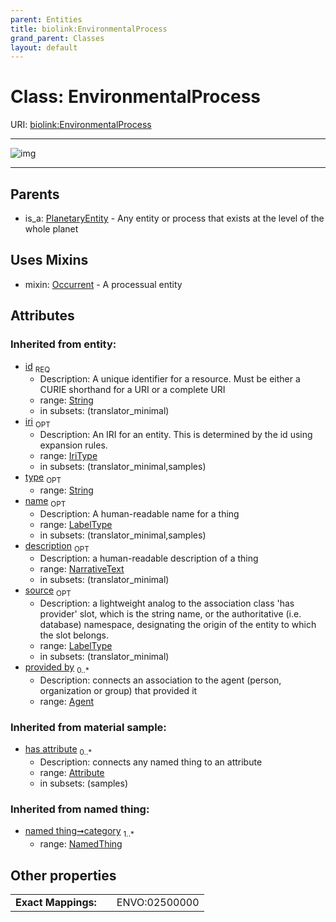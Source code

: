 ```yaml
---
parent: Entities
title: biolink:EnvironmentalProcess
grand_parent: Classes
layout: default
---
```


# Class: EnvironmentalProcess




URI: [biolink:EnvironmentalProcess](https://w3id.org/biolink/vocab/EnvironmentalProcess)


---

![img](http://yuml.me/diagram/nofunky;dir:TB/class/[PlanetaryEntity],[Occurrent],[NamedThing],[EnvironmentalProcess%7Cid(i):string;iri(i):iri_type%20%3F;type(i):string%20%3F;name(i):label_type%20%3F;description(i):narrative_text%20%3F;source(i):label_type%20%3F]uses%20-.-%3E[Occurrent],[PlanetaryEntity]%5E-[EnvironmentalProcess],[Attribute],[Agent])

---


## Parents

 *  is_a: [PlanetaryEntity](PlanetaryEntity.md) - Any entity or process that exists at the level of the whole planet

## Uses Mixins

 *  mixin: [Occurrent](Occurrent.md) - A processual entity

## Attributes


### Inherited from entity:

 * [id](id.md)  <sub>REQ</sub>
    * Description: A unique identifier for a resource. Must be either a CURIE shorthand for a URI or a complete URI
    * range: [String](types/String.md)
    * in subsets: (translator_minimal)
 * [iri](iri.md)  <sub>OPT</sub>
    * Description: An IRI for an entity. This is determined by the id using expansion rules.
    * range: [IriType](types/IriType.md)
    * in subsets: (translator_minimal,samples)
 * [type](type.md)  <sub>OPT</sub>
    * range: [String](types/String.md)
 * [name](name.md)  <sub>OPT</sub>
    * Description: A human-readable name for a thing
    * range: [LabelType](types/LabelType.md)
    * in subsets: (translator_minimal,samples)
 * [description](description.md)  <sub>OPT</sub>
    * Description: a human-readable description of a thing
    * range: [NarrativeText](types/NarrativeText.md)
    * in subsets: (translator_minimal)
 * [source](source.md)  <sub>OPT</sub>
    * Description: a lightweight analog to the association class 'has provider' slot, which is the string name, or the authoritative (i.e. database) namespace, designating the origin of the entity to which the slot belongs.
    * range: [LabelType](types/LabelType.md)
    * in subsets: (translator_minimal)
 * [provided by](provided_by.md)  <sub>0..*</sub>
    * Description: connects an association to the agent (person, organization or group) that provided it
    * range: [Agent](Agent.md)

### Inherited from material sample:

 * [has attribute](has_attribute.md)  <sub>0..*</sub>
    * Description: connects any named thing to an attribute
    * range: [Attribute](Attribute.md)
    * in subsets: (samples)

### Inherited from named thing:

 * [named thing➞category](named_thing_category.md)  <sub>1..*</sub>
    * range: [NamedThing](NamedThing.md)

## Other properties

|  |  |  |
| --- | --- | --- |
| **Exact Mappings:** | | ENVO:02500000 |

